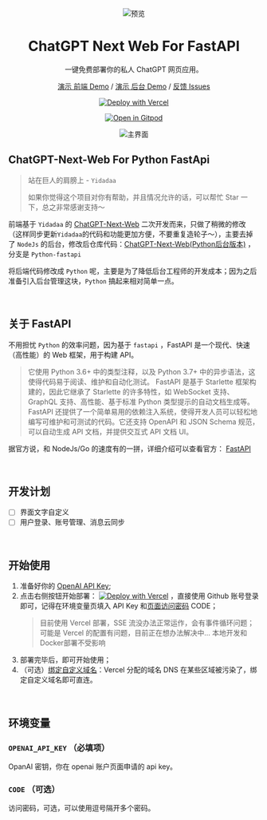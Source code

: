 <div align="center">
<img src="https://raw.githubusercontent.com/iszhouhuabo/ChatGPT-Next-Web/main/docs/images/icon.svg" alt="预览"/>

<h1 align="center">ChatGPT Next Web For FastAPI</h1>

一键免费部署你的私人 ChatGPT 网页应用。

[演示 前端 Demo](https://zhb.chatools.online/) / [演示 后台 Demo](https://chatgpt-next-web-fastapi.vercel.app/) / [反馈 Issues](https://github.com/iszhouhuabo/chatgpt-next-web-fastapi/issues)

[![Deploy with Vercel](https://vercel.com/button)](https://vercel.com/new/clone?repository-url=https%3A%2F%2Fgithub.com%2FYidadaa%2FChatGPT-Next-Web&env=OPENAI_API_KEY&env=CODE&project-name=chatgpt-next-web&repository-name=ChatGPT-Next-Web)

[![Open in Gitpod](https://gitpod.io/button/open-in-gitpod.svg)](https://gitpod.io/#https://github.com/iszhouhuabo/chatgpt-next-web-fastapi)

![主界面](https://raw.githubusercontent.com/iszhouhuabo/ChatGPT-Next-Web/main/docs/images/cover.png)

</div>

## ChatGPT-Next-Web For Python FastApi

> 站在巨人的肩膀上 - `Yidadaa`
>
> 如果你觉得这个项目对你有帮助，并且情况允许的话，可以帮忙 Star 一下，总之非常感谢支持～

前端基于 `Yidadaa` 的 [ChatGPT-Next-Web](https://github.com/Yidadaa/ChatGPT-Next-Web)
二次开发而来，只做了稍微的修改（这样同步更新`Yidadaa`的代码和功能更加方便，不要重复造轮子～），主要去掉了 `NodeJs`
的后台，修改后仓库代码：[ChatGPT-Next-Web(Python后台版本)](https://github.com/iszhouhuabo/ChatGPT-Next-Web)
，分支是 `Python-fastapi`

将后端代码修改成 `Python` 呢，主要是为了降低后台工程师的开发成本；因为之后准备引入后台管理这块，`Python` 搞起来相对简单一点。

<br/>

## 关于 FastAPI

不用担忧 `Python` 的效率问题，因为基于 `fastapi` ，FastAPI 是一个现代、快速（高性能）的 Web 框架，用于构建 API。
> 它使用 Python 3.6+ 中的类型注释，以及 Python 3.7+ 中的异步语法，这使得代码易于阅读、维护和自动化测试。
> FastAPI 是基于 Starlette 框架构建的，因此它继承了 Starlette 的许多特性，如 WebSocket 支持、GraphQL 支持、高性能、基于标准
> Python 类型提示的自动文档生成等。
> FastAPI 还提供了一个简单易用的依赖注入系统，使得开发人员可以轻松地编写可维护和可测试的代码。它还支持 OpenAPI 和 JSON
> Schema 规范，可以自动生成 API 文档，并提供交互式 API 文档 UI。

据官方说，和 NodeJs/Go 的速度有的一拼，详细介绍可以查看官方： [FastAPI](https://fastapi.tiangolo.com)

<br/>

## 开发计划

- [ ] 界面文字自定义
- [ ] 用户登录、账号管理、消息云同步

<br/>

## 开始使用

1. 准备好你的 [OpenAI API Key](https://platform.openai.com/account/api-keys);
2. 点击右侧按钮开始部署：
   [![Deploy with Vercel](https://vercel.com/button)](https://vercel.com/new/clone?repository-url=https://github.com/iszhouhuabo/chatgpt-next-web-fastapi&env=OPENAI_API_KEY&env=CODE&project-name=chatgpt-next-web&repository-name=ChatGPT-Next-Web)
   ，直接使用 Github 账号登录即可，记得在环境变量页填入 API Key 和[页面访问密码](#配置页面访问密码) CODE；
   > 目前使用 Vercel 部署，SSE 流没办法正常运作，会有事件循环问题；可能是 Vercel 的配置有问题，目前正在想办法解决中... 本地开发和Docker部署不受影响
3. 部署完毕后，即可开始使用；
4. （可选）[绑定自定义域名](https://vercel.com/docs/concepts/projects/domains/add-a-domain)：Vercel 分配的域名 DNS
   在某些区域被污染了，绑定自定义域名即可直连。

<br/>

## 环境变量

### `OPENAI_API_KEY` （必填项）

OpanAI 密钥，你在 openai 账户页面申请的 api key。

### `CODE` （可选）

访问密码，可选，可以使用逗号隔开多个密码。
